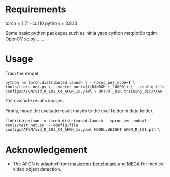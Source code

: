 # Requirements

torch = 1.7.1+cu110
python = 3.8.13

Some basic python packages such as 
ninja
yacs
cython
matplotlib
tqdm
OpenCV
scipy
......

# Usage

Train the model

`python -m torch.distributed.launch \
--nproc_per_node=1 \
tools/train_net.py \
--master_port=$((RANDOM + 10000)) \
--config-file configs/AFGN/vid_R_101_C4_AFGN_1x.yaml \
OUTPUT_DIR training_dir/AFGN`

Get evaluate results images

Firstly, move the evaluate result masks to the eval folder in data folder.

Then run 
`python -m torch.distributed.launch
--nproc_per_node=1
tools/test_net.py 
--config-file configs/AFGN/vid_R_101_C4_AFGN_1x.yaml
MODEL.WEIGHT AFGN_R_101.pth \`

# Acknowledgement
* The AFGN is adapted from [maskrcnn-benchmark](https://github.com/facebookresearch/maskrcnn-benchmark) and [MEGA](https://github.com/Scalsol/mega.pytorch) for medical video object detection.
